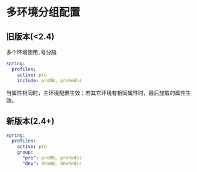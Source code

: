 # 多环境分组配置

## 旧版本(<2.4)

多个环境使用`,`号分隔

```yaml
spring:
  profiles:
    active: pro
    include: proDB, proRedis
```

当属性相同时，主环境配置生效；若其它环境有相同属性时，最后加载的属性生效。

## 新版本(2.4+)

```yaml
spring:
  profiles:
    active: pro
    group:
      "pro": proDB, proRedis
      "dev": devDB, devRedis
```


